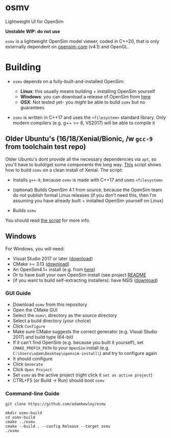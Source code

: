 # osmv

Lightweight UI for OpenSim

**Unstable WIP: do not use**

`osmv` is a lightweight OpenSim model viewer, coded in C++20, that is
only externally dependent on
[opensim-core](https://github.com/opensim-org/opensim-core) (v4.1) and
OpenGL.


# Building

- `osmv` depends on a fully-built-and-installed OpenSim:

  - **Linux**: this usually means building + installing OpenSim yourself
  - **Windows**: you can download a release of OpenSim from [here](https://simtk.org/frs/?group_id=91)
  - **OSX**: Not tested yet-  you *might* be able to build `osmv` but no guarantees

- `osmv` is written in C++17 and uses the `<filesystem>` standard library. Only modern compilers
  (e.g. g++ >= 8, VS2017) will be able to compile it


## Older Ubuntu's (16/18/Xenial/Bionic, /w `gcc-9` from toolchain test repo)

Older Ubuntu's dont provide all the necessary dependencies via `apt`, so you'll have to build/get
some components the long way. [This](scripts/ubuntu-xenial_e2e-build.sh) script shows how to build
`osmv` on a clean install of Xenial. The script:

- Installs `g++-9`, because `osmv` is made with C++17 and uses `<filesystem>`

- (optional) Builds OpenSim 4.1 from source, because the OpenSim team do not publish formal
  Linux releases (if you don't need this, then I'm assuming you have already built + installed
  OpenSim yourself on Linux)

- Builds `osmv`

You should read [the script](scripts/ubuntu-xenial_e2e-build.sh) for more info.


## Windows

For Windows, you will need:

- Visual Studio 2017 or later ([download](https://visualstudio.microsoft.com/downloads/))
- CMake >= 3.13 ([download](https://cmake.org/download/))
- An OpenSim4.1+ install (e.g. from [here](https://simtk.org/frs/?group_id=91))
- Or to have built your own OpenSim install (see project [README](https://github.com/opensim-org/opensim-core/)
- (if you want to build self-extracting installers): have NSIS ([download](https://nsis.sourceforge.io/Download))

### GUI Guide

- Download `osmv` from this repository
- Open the CMake GUI
- Select the `osmv\` directory as the source directory
- Select a build directory (your choice)
- Click `Configure`
- Make sure CMake suggests the correct generator (e.g. Visual Studio 2017) and build type (64-bit)
- If it can't find OpenSim (e.g. because you built it yourself), set `CMAKE_PREFIX_PATH` to your
  `OpenSim` install (e.g. `C:\Users\adam\Desktop\opensim-install\`) and try to configure again
- It should configure
- Click `Generate`
- Click `Open Project`
- Set `osmv` as the active project (right click it `set as active project`)
- CTRL+F5 (or Build -> Run) should boot `osmv`

### Command-line Guide

```batch
git clone https://github.com/adamkewley/osmv

mkdir osmv-build
cd osmv-build
cmake ../osmv
cmake --build . --config Release --target osmv
./osmv
```
